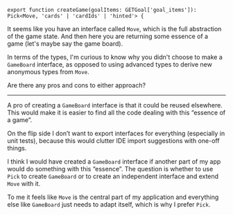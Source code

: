 ```
export function createGame(goalItems: GETGoal['goal_items']): Pick<Move, 'cards' | 'cardIds' | 'hinted'> {
```

It seems like you have an interface called `Move`, which is the full abstraction of the game state. And then here you are returning some essence of a game (let's maybe say the game board).

In terms of the types, I'm curious to know why you didn't choose to make a `GameBoard` interface, as opposed to using advanced types to derive new anonymous types from `Move`.

Are there any pros and cons to either approach?

---

A pro of creating a `GameBoard` interface is that it could be reused elsewhere. This would make it is easier to find all the code dealing with this “essence of a game”.

On the flip side I don’t want to export interfaces for everything (especially in unit tests), because this would clutter IDE import suggestions with one-off things.

I think I would have created a `GameBoard` interface if another part of my app would do something with this “essence”. The question is whether to use `Pick` to create `GameBoard` or to create an independent interface and extend `Move` with it.

To me it feels like `Move` is the central part of my application and everything else like `GameBoard` just needs to adapt itself, which is why I prefer `Pick`.

